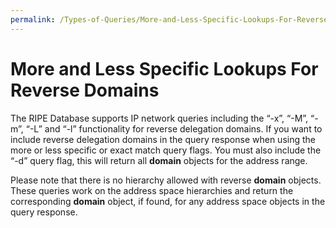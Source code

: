 ```yaml
---
permalink: /Types-of-Queries/More-and-Less-Specific-Lookups-For-Reverse-Domains
---
```


# More and Less Specific Lookups For Reverse Domains

The RIPE Database supports IP network queries including the “-x”, “-M”, “-m”, “-L” and “-l” functionality for reverse delegation domains. If you want to include reverse delegation domains in the query response when using the more or less specific or exact match query flags. You must also include the “-d” query flag, this will return all **domain** objects for the address range.

Please note that there is no hierarchy allowed with reverse **domain** objects. These queries work on the address space hierarchies and return the corresponding **domain** object, if found, for any address space objects in the query response.